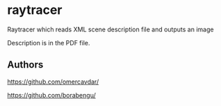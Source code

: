 # raytracer
Raytracer which reads XML scene description file and outputs an image

Description is in the PDF file.

## Authors

https://github.com/omercavdar/ 

https://github.com/borabengu/

